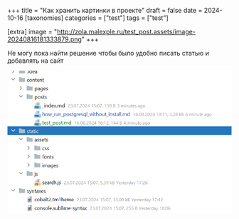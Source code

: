 +++
title = "Как хранить картинки в проекте"
draft = false
date = 2024-10-16
[taxonomies]
categories = ["test"]
tags = ["test"]

[extra]
image = "http://zola.malexple.ru/test_post.assets/image-20240816181333879.png"
+++

Не могу пока найти решение чтобы было удобно писать статью и добавлять на сайт

![image-20240816181333879](test_post.assets/image-20240816181333879.png)